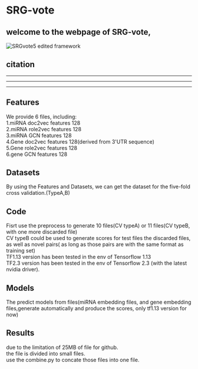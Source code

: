 # SRG-vote
## welcome to the webpage of SRG-vote, 
![SRGvote5 edited framework](https://user-images.githubusercontent.com/33061177/152988170-7378c75a-b7db-412d-8f32-416e65f17740.png)
## citation
-------------
---------------------
----------------------------------
##

## Features
We provide 6 files, including:  
1.miRNA doc2vec features 128  
2.miRNA role2vec features 128  
3.miRNA GCN features 128  
4.Gene doc2vec features 128(derived from 3'UTR sequence)  
5.Gene role2vec features 128  
6.gene GCN features 128


## Datasets
By using the Features and Datasets, we can get the dataset for the five-fold cross validation.(TypeA,B)  

## Code
Fisrt use the preprocess to generate 10 files(CV typeA) or 11 files(CV typeB, with one more discarded file)  
CV typeB could be used to generate scores for test files the discarded files, as well as novel pairs( as long as those pairs are with the same format as training set)  
TF1.13 version has been tested in the env of Tensorflow 1.13  
TF2.3 version has been tested in the env of Tensorflow 2.3 (with the latest nvidia driver).  
## Models
The predict models from files(miRNA embedding files, and gene embedding files,generate automatically and produce the scores, only tf1.13 version for now)
## Results
due to the limitation of 25MB of file for github.  
the file is divided into small files.  
use the combine.py to concate those files into one file.  
